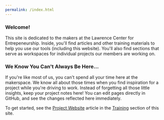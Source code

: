 ```yaml
---
permalink: /index.html
---
```


### Welcome!

This site is dedicated to the makers at the Lawrence Center for Entrepeneurship. Inside, you'll find articles and other training materials to help you use our tools (including this website). You'll also find sections that serve as workspaces for individual projects our members are working on.


### We Know You Can't Always Be Here...

If you're like most of us, you can't spend all your time here at the makerspace. We know all about those times when you find inspiration for a project while you're driving to work. Instead of forgetting all those little insights, keep your project notes here! You can edit pages directly in GitHub, and see the changes reflected here immediately.

To get started, see the [Project Website](training/project-ghpages.html) article in the [Training](training/index.html) section of this site.


